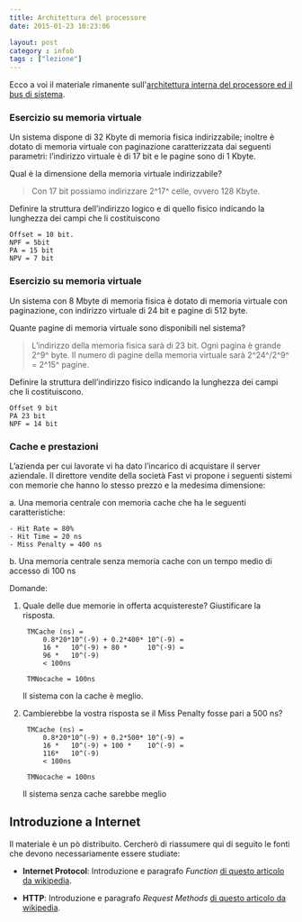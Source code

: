 ```yaml
---
title: Architettura del processore
date: 2015-01-23 10:23:06

layout: post
category : infob 
tags : ["lezione"] 
---
```


Ecco a voi il materiale rimanente sull'[architettura interna del processore ed il bus di sistema](https://dl.dropboxusercontent.com/u/5867765/slides-informatica-b/s-architettura-1.pdf).

### Esercizio su memoria virtuale

Un sistema dispone di 32 Kbyte di memoria fisica indirizzabile; inoltre è dotato di memoria virtuale con paginazione caratterizzata dai seguenti parametri: l’indirizzo virtuale è di 17 bit e le pagine sono di 1 Kbyte.

Qual è la dimensione della memoria virtuale indirizzabile?

> Con 17 bit possiamo indirizzare 2^17^ celle, ovvero 128 Kbyte.

Definire la struttura dell’indirizzo logico e di quello fisico
indicando la lunghezza dei campi che li costituiscono

```
Offset = 10 bit.
NPF = 5bit
PA = 15 bit 
NPV = 7 bit
```

### Esercizio su memoria virtuale

Un sistema con 8 Mbyte di memoria fisica è dotato di memoria virtuale con paginazione, con indirizzo virtuale di 24 bit e pagine di 512 byte.
 
Quante pagine di memoria virtuale sono disponibili nel sistema?

> L’indirizzo della memoria fisica sarà di 23 bit.
> Ogni pagina è grande 2^9^ byte.
> Il numero di pagine della memoria virtuale sarà 2^24^/2^9^ = 2^15^ pagine.

Definire la struttura dell’indirizzo fisico indicando la lunghezza dei campi che li costituiscono.

```
Offset 9 bit 
PA 23 bit
NPF = 14 bit
```
 
### Cache e prestazioni

L’azienda per cui lavorate vi ha dato l’incarico di acquistare il server aziendale. Il direttore vendite della società Fast vi propone i seguenti sistemi con memorie che hanno lo stesso prezzo e la medesima dimensione:

a. Una memoria centrale con memoria cache che ha le seguenti caratteristiche:

    - Hit Rate = 80%
    - Hit Time = 20 ns
    - Miss Penalty = 400 ns
 
b. Una memoria centrale senza memoria cache con un tempo medio di
accesso di 100 ns

Domande:

1. Quale delle due memorie in offerta acquistereste? Giustificare la
risposta.

        TMCache (ns) = 
            0.8*20*10^(-9) + 0.2*400* 10^(-9) = 
            16 *   10^(-9) + 80 *     10^(-9) = 
            96 *   10^(-9) 
            < 100ns

        TMNocache = 100ns

    Il sistema con la cache è meglio.

2. Cambierebbe la vostra risposta se il Miss Penalty fosse pari a 500 ns?

        TMCache (ns) = 
            0.8*20*10^(-9) + 0.2*500* 10^(-9) = 
            16 *   10^(-9) + 100 *    10^(-9) = 
            116*   10^(-9) 
            < 100ns

        TMNocache = 100ns

    Il sistema senza cache sarebbe meglio


## Introduzione a Internet

Il materiale è un pò distribuito. Cercherò di riassumere qui di seguito le fonti che devono necessariamente essere studiate:

* __Internet Protocol__: Introduzione e paragrafo _Function_ [di questo articolo da wikipedia](http://en.wikipedia.org/wiki/Internet_Protocol).

* __HTTP__: Introduzione e paragrafo _Request Methods_ [di questo articolo da wikipedia](http://en.wikipedia.org/wiki/Hypertext_Transfer_Protocol).
